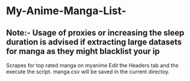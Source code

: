 # My-Anime-Manga-List-

## Note:- Usage of proxies or increasing the sleep duration is advised if extracting large datasets for manga as they might blacklist your ip

Scrapes  for top rated manga on myanime
Edit the Headers tab and the execute the script.
manga.csv will be saved in the current directoy.
